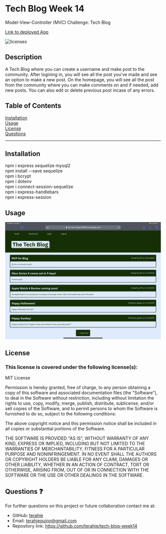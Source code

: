 # Tech Blog Week 14
Model-View-Controller (MVC) Challenge: Tech Blog

[Link to deployed App](https://the-tech-blog-80087.herokuapp.com)


![licenses](https://img.shields.io/badge/License-MIT_License-blue.svg)

## Description
A Tech Blog where you can create a username and make post to the community.  After logining in, you will see all the post you've made and see an option to make a new post.  On the homepage, you will see all the post from the community where you can make comments on and if needed, add new posts.  You can also edit or delete previous post incase of any errors.

## Table of Contents
[Installation](#installation)<br>
[Usage](#usage)<br>
[License](#license)<br>
[Questions](#questions)<br>
***
## Installation
npm i express sequelize mysql2<br>
npm install --save sequelize<br>
npm i bcrypt<br>
npm i dotenv<br>
npm i connect-session-sequelize<br>
npm i express-handlebars<br>
npm i express-session<br>


## Usage
![](/assets/images/screenshot.jpg)

## License
### This license is covered under the following license(s):
MIT License

Permission is hereby granted, free of charge, to any person obtaining a copy
of this software and associated documentation files (the "Software"), to deal
in the Software without restriction, including without limitation the rights
to use, copy, modify, merge, publish, distribute, sublicense, and/or sell
copies of the Software, and to permit persons to whom the Software is
furnished to do so, subject to the following conditions:

The above copyright notice and this permission notice shall be included in all
copies or substantial portions of the Software.

THE SOFTWARE IS PROVIDED "AS IS", WITHOUT WARRANTY OF ANY KIND, EXPRESS OR
IMPLIED, INCLUDING BUT NOT LIMITED TO THE WARRANTIES OF MERCHANTABILITY,
FITNESS FOR A PARTICULAR PURPOSE AND NONINFRINGEMENT. IN NO EVENT SHALL THE
AUTHORS OR COPYRIGHT HOLDERS BE LIABLE FOR ANY CLAIM, DAMAGES OR OTHER
LIABILITY, WHETHER IN AN ACTION OF CONTRACT, TORT OR OTHERWISE, ARISING FROM,
OUT OF OR IN CONNECTION WITH THE SOFTWARE OR THE USE OR OTHER DEALINGS IN THE
SOFTWARE.

## Questions :question:
For further questions on this project or future collaboration contact me at:<br>
* GitHub: [terahje](https://github.com/terahje)
* Email: terahjequinn@gmail.com
* Repository link: https://github.com/terahje/tech-blog-week14
